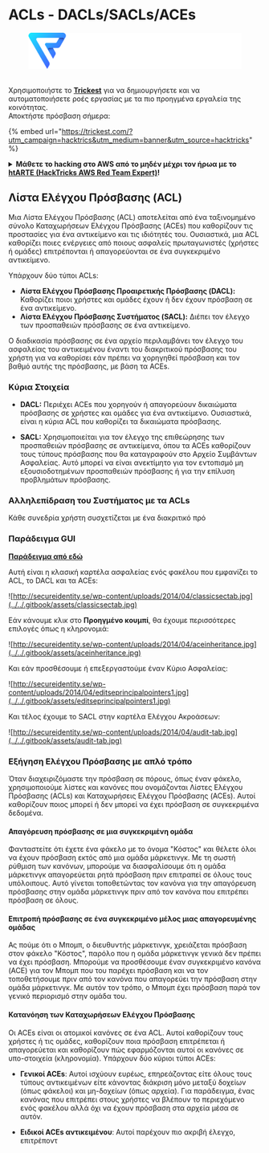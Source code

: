 # ACLs - DACLs/SACLs/ACEs

<figure><img src="../../.gitbook/assets/image (3) (1) (1) (1) (1).png" alt=""><figcaption></figcaption></figure>

\
Χρησιμοποιήστε το [**Trickest**](https://trickest.com/?utm\_campaign=hacktrics\&utm\_medium=banner\&utm\_source=hacktricks) για να δημιουργήσετε και να αυτοματοποιήσετε ροές εργασίας με τα πιο προηγμένα εργαλεία της κοινότητας.\
Αποκτήστε πρόσβαση σήμερα:

{% embed url="https://trickest.com/?utm_campaign=hacktrics&utm_medium=banner&utm_source=hacktricks" %}

<details>

<summary><strong>Μάθετε το hacking στο AWS από το μηδέν μέχρι τον ήρωα με το</strong> <a href="https://training.hacktricks.xyz/courses/arte"><strong>htARTE (HackTricks AWS Red Team Expert)</strong></a><strong>!</strong></summary>

Άλλοι τρόποι υποστήριξης του HackTricks:

* Εάν θέλετε να δείτε την εταιρεία σας να διαφημίζεται στο HackTricks ή να κατεβάσετε το HackTricks σε μορφή PDF, ελέγξτε τα [**ΣΧΕΔΙΑ ΣΥΝΔΡΟΜΗΣ**](https://github.com/sponsors/carlospolop)!
* Αποκτήστε το [**επίσημο PEASS & HackTricks swag**](https://peass.creator-spring.com)
* Ανακαλύψτε [**The PEASS Family**](https://opensea.io/collection/the-peass-family), τη συλλογή μας από αποκλειστικά [**NFTs**](https://opensea.io/collection/the-peass-family)
* **Εγγραφείτε στη** 💬 [**ομάδα Discord**](https://discord.gg/hRep4RUj7f) ή στη [**ομάδα telegram**](https://t.me/peass) ή **ακολουθήστε** μας στο **Twitter** 🐦 [**@carlospolopm**](https://twitter.com/hacktricks_live)**.**
* **Μοιραστείτε τα hacking tricks σας υποβάλλοντας PRs στα** [**HackTricks**](https://github.com/carlospolop/hacktricks) και [**HackTricks Cloud**](https://github.com/carlospolop/hacktricks-cloud) αποθετήρια του github.

</details>

## **Λίστα Ελέγχου Πρόσβασης (ACL)**

Μια Λίστα Ελέγχου Πρόσβασης (ACL) αποτελείται από ένα ταξινομημένο σύνολο Καταχωρήσεων Ελέγχου Πρόσβασης (ACEs) που καθορίζουν τις προστασίες για ένα αντικείμενο και τις ιδιότητές του. Ουσιαστικά, μια ACL καθορίζει ποιες ενέργειες από ποιους ασφαλείς πρωταγωνιστές (χρήστες ή ομάδες) επιτρέπονται ή απαγορεύονται σε ένα συγκεκριμένο αντικείμενο.

Υπάρχουν δύο τύποι ACLs:

- **Λίστα Ελέγχου Πρόσβασης Προαιρετικής Πρόσβασης (DACL):** Καθορίζει ποιοι χρήστες και ομάδες έχουν ή δεν έχουν πρόσβαση σε ένα αντικείμενο.
- **Λίστα Ελέγχου Πρόσβασης Συστήματος (SACL):** Διέπει τον έλεγχο των προσπαθειών πρόσβασης σε ένα αντικείμενο.

Ο διαδικασία πρόσβασης σε ένα αρχείο περιλαμβάνει τον έλεγχο του ασφαλείας του αντικειμένου έναντι του διακριτικού πρόσβασης του χρήστη για να καθορίσει εάν πρέπει να χορηγηθεί πρόσβαση και τον βαθμό αυτής της πρόσβασης, με βάση τα ACEs.

### **Κύρια Στοιχεία**

- **DACL:** Περιέχει ACEs που χορηγούν ή απαγορεύουν δικαιώματα πρόσβασης σε χρήστες και ομάδες για ένα αντικείμενο. Ουσιαστικά, είναι η κύρια ACL που καθορίζει τα δικαιώματα πρόσβασης.

- **SACL:** Χρησιμοποιείται για τον έλεγχο της επιθεώρησης των προσπαθειών πρόσβασης σε αντικείμενα, όπου τα ACEs καθορίζουν τους τύπους πρόσβασης που θα καταγραφούν στο Αρχείο Συμβάντων Ασφαλείας. Αυτό μπορεί να είναι ανεκτίμητο για τον εντοπισμό μη εξουσιοδοτημένων προσπαθειών πρόσβασης ή για την επίλυση προβλημάτων πρόσβασης.

### **Αλληλεπίδραση του Συστήματος με τα ACLs**

Κάθε συνεδρία χρήστη συσχετίζεται με ένα διακριτικό πρό
### Παράδειγμα GUI

**[Παράδειγμα από εδώ](https://secureidentity.se/acl-dacl-sacl-and-the-ace/)**

Αυτή είναι η κλασική καρτέλα ασφαλείας ενός φακέλου που εμφανίζει το ACL, το DACL και τα ACEs:

![http://secureidentity.se/wp-content/uploads/2014/04/classicsectab.jpg](../../.gitbook/assets/classicsectab.jpg)

Εάν κάνουμε κλικ στο **Προηγμένο κουμπί**, θα έχουμε περισσότερες επιλογές όπως η κληρονομιά:

![http://secureidentity.se/wp-content/uploads/2014/04/aceinheritance.jpg](../../.gitbook/assets/aceinheritance.jpg)

Και εάν προσθέσουμε ή επεξεργαστούμε έναν Κύριο Ασφαλείας:

![http://secureidentity.se/wp-content/uploads/2014/04/editseprincipalpointers1.jpg](../../.gitbook/assets/editseprincipalpointers1.jpg)

Και τέλος έχουμε το SACL στην καρτέλα Ελέγχου Ακροάσεων:

![http://secureidentity.se/wp-content/uploads/2014/04/audit-tab.jpg](../../.gitbook/assets/audit-tab.jpg)

### Εξήγηση Ελέγχου Πρόσβασης με απλό τρόπο

Όταν διαχειριζόμαστε την πρόσβαση σε πόρους, όπως έναν φάκελο, χρησιμοποιούμε λίστες και κανόνες που ονομάζονται Λίστες Ελέγχου Πρόσβασης (ACLs) και Καταχωρήσεις Ελέγχου Πρόσβασης (ACEs). Αυτοί καθορίζουν ποιος μπορεί ή δεν μπορεί να έχει πρόσβαση σε συγκεκριμένα δεδομένα.

#### Απαγόρευση πρόσβασης σε μια συγκεκριμένη ομάδα

Φανταστείτε ότι έχετε ένα φάκελο με το όνομα "Κόστος" και θέλετε όλοι να έχουν πρόσβαση εκτός από μια ομάδα μάρκετινγκ. Με τη σωστή ρύθμιση των κανόνων, μπορούμε να διασφαλίσουμε ότι η ομάδα μάρκετινγκ απαγορεύεται ρητά πρόσβαση πριν επιτραπεί σε όλους τους υπόλοιπους. Αυτό γίνεται τοποθετώντας τον κανόνα για την απαγόρευση πρόσβασης στην ομάδα μάρκετινγκ πριν από τον κανόνα που επιτρέπει πρόσβαση σε όλους.

#### Επιτροπή πρόσβασης σε ένα συγκεκριμένο μέλος μιας απαγορευμένης ομάδας

Ας πούμε ότι ο Μπομπ, ο διευθυντής μάρκετινγκ, χρειάζεται πρόσβαση στον φάκελο "Κόστος", παρόλο που η ομάδα μάρκετινγκ γενικά δεν πρέπει να έχει πρόσβαση. Μπορούμε να προσθέσουμε έναν συγκεκριμένο κανόνα (ACE) για τον Μπομπ που του παρέχει πρόσβαση και να τον τοποθετήσουμε πριν από τον κανόνα που απαγορεύει την πρόσβαση στην ομάδα μάρκετινγκ. Με αυτόν τον τρόπο, ο Μπομπ έχει πρόσβαση παρά τον γενικό περιορισμό στην ομάδα του.

#### Κατανόηση των Καταχωρήσεων Ελέγχου Πρόσβασης

Οι ACEs είναι οι ατομικοί κανόνες σε ένα ACL. Αυτοί καθορίζουν τους χρήστες ή τις ομάδες, καθορίζουν ποια πρόσβαση επιτρέπεται ή απαγορεύεται και καθορίζουν πώς εφαρμόζονται αυτοί οι κανόνες σε υπο-στοιχεία (κληρονομία). Υπάρχουν δύο κύριοι τύποι ACEs:

- **Γενικοί ACEs**: Αυτοί ισχύουν ευρέως, επηρεάζοντας είτε όλους τους τύπους αντικειμένων είτε κάνοντας διάκριση μόνο μεταξύ δοχείων (όπως φάκελοι) και μη-δοχείων (όπως αρχεία). Για παράδειγμα, ένας κανόνας που επιτρέπει στους χρήστες να βλέπουν το περιεχόμενο ενός φακέλου αλλά όχι να έχουν πρόσβαση στα αρχεία μέσα σε αυτόν.

- **Ειδικοί ACEs αντικειμένου**: Αυτοί παρέχουν πιο ακριβή έλεγχο, επιτρέποντ
